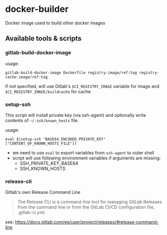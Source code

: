 # docker-builder

Docker image used to build other docker images

## Available tools & scripts

### gitlab-build-docker-image

usage:
```
gitlab-build-docker-image Dockerfile registry-image/ref:tag registry-cache-image/ref:tag
```

If not specified, will use  Gitlab's `$CI_REGISTRY_IMAGE` variable for image and `$CI_REGISTRY_IMAGE/buildcache` for cache

### setup-ssh

This script will install private key (via ssh-agent) and optionally write contents of `~/.ssh/known_hosts` file. 

usage:
```
eval $(setup-ssh "BASE64_ENCODED_PRIVATE_KEY" ["CONTENT_OF_KNOWN_HOSTS_FILE"]) 
```

- we need to use `eval` to export variables from `ssh-agent` to outer shell 
- script will use following environment variables if arguments are missing:
    - SSH_PRIVATE_KEY_BASE64
    - SSH_KNOWN_HOSTS
   
### release-cli

Gitlab's own Release Command Line

> The Release CLI is a command-line tool for managing GitLab Releases from the command line or from the GitLab CI/CD configuration file, .gitlab-ci.yml.

see: https://docs.gitlab.com/ee/user/project/releases/#release-command-line

